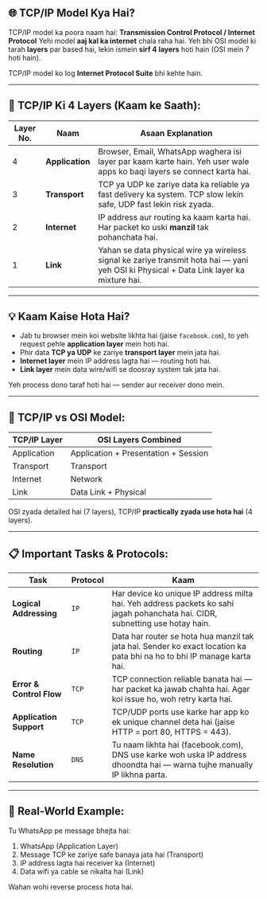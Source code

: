 ## 🌐 TCP/IP Model Kya Hai?

TCP/IP model ka poora naam hai: **Transmission Control Protocol / Internet Protocol**
Yehi model **aaj kal ka internet** chala raha hai. Yeh bhi OSI model ki tarah **layers** par based hai, lekin ismein **sirf 4 layers** hoti hain (OSI mein 7 hoti hain).

TCP/IP model ko log **Internet Protocol Suite** bhi kehte hain.

---

## 🔢 TCP/IP Ki 4 Layers (Kaam ke Saath):

| Layer No. | Naam            | Asaan Explanation                                                                                                                       |
| --------- | --------------- | --------------------------------------------------------------------------------------------------------------------------------------- |
| 4         | **Application** | Browser, Email, WhatsApp waghera isi layer par kaam karte hain. Yeh user wale apps ko baqi layers se connect karta hai.                 |
| 3         | **Transport**   | TCP ya UDP ke zariye data ka reliable ya fast delivery ka system. TCP slow lekin safe, UDP fast lekin risk zyada.                       |
| 2         | **Internet**    | IP address aur routing ka kaam karta hai. Har packet ko uski **manzil** tak pohanchata hai.                                             |
| 1         | **Link**        | Yahan se data physical wire ya wireless signal ke zariye transmit hota hai — yani yeh OSI ki Physical + Data Link layer ka mixture hai. |

---

## 💡 Kaam Kaise Hota Hai?

* Jab tu browser mein koi website likhta hai (jaise `facebook.com`), to yeh request pehle **application layer** mein hoti hai.
* Phir data **TCP ya UDP** ke zariye **transport layer** mein jata hai.
* **Internet layer** mein IP address lagta hai — routing hoti hai.
* **Link layer** mein data wire/wifi se doosray system tak jata hai.

Yeh process dono taraf hoti hai — sender aur receiver dono mein.

---

## 🔄 TCP/IP vs OSI Model:

| TCP/IP Layer | OSI Layers Combined                  |
| ------------ | ------------------------------------ |
| Application  | Application + Presentation + Session |
| Transport    | Transport                            |
| Internet     | Network                              |
| Link         | Data Link + Physical                 |

OSI zyada detailed hai (7 layers), TCP/IP **practically zyada use hota hai** (4 layers).

---

## 📋 Important Tasks & Protocols:

| Task                     | Protocol | Kaam                                                                                                                          |
| ------------------------ | -------- | ----------------------------------------------------------------------------------------------------------------------------- |
| **Logical Addressing**   | `IP`     | Har device ko unique IP address milta hai. Yeh address packets ko sahi jagah pohanchata hai. CIDR, subnetting use hotay hain. |
| **Routing**              | `IP`     | Data har router se hota hua manzil tak jata hai. Sender ko exact location ka pata bhi na ho to bhi IP manage karta hai.       |
| **Error & Control Flow** | `TCP`    | TCP connection reliable banata hai — har packet ka jawab chahta hai. Agar koi issue ho, woh retry karta hai.                  |
| **Application Support**  | `TCP`    | TCP/UDP ports use karke har app ko ek unique channel deta hai (jaise HTTP = port 80, HTTPS = 443).                            |
| **Name Resolution**      | `DNS`    | Tu naam likhta hai (facebook.com), DNS use karke woh uska IP address dhoondta hai — warna tujhe manually IP likhna parta.     |

---

## 🧠 Real-World Example:

Tu WhatsApp pe message bhejta hai:

1. WhatsApp (Application Layer)
2. Message TCP ke zariye safe banaya jata hai (Transport)
3. IP address lagta hai receiver ka (Internet)
4. Data wifi ya cable se nikalta hai (Link)

Wahan wohi reverse process hota hai.

